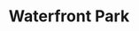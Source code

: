 ---
pid: pt188
title: Waterfront Park
location_transcription: 
coordinates: "[-75.139580379465, 39.948996725636]"
zipcode: '19123'
gen_neighborhood: North Philadelphia
neighborhood: Northern Liberties,Loft District
outside_phl: 
age: '32'
age_range: 30-39
instagram: 
image_file_name: pt_188.jpg
proposal_transcription: |-
  Delaware River Waterfront
  stores, restaurants & parkways along the Delaware River.
topic: Environment
topic_summary: 0, 0
type: Building,Park,Street
keywords_other: delaware river waterfront
credit: Serry D
image_labels: 
twitter: 
facebook: 
permalink: "/monuments/pt188/"
layout: item-page
---